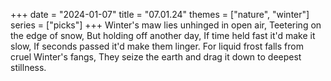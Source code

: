 +++
date = "2024-01-07"
title = "07.01.24"
themes = ["nature", "winter"]
series = ["picks"]
+++
Winter's maw lies unhinged in open air,
Teetering on the edge of snow,
But holding off another day,
If time held fast it'd make it slow,
If seconds passed it'd make them linger.
For liquid frost falls from cruel Winter's fangs,
They seize the earth and drag it down to deepest stillness.
